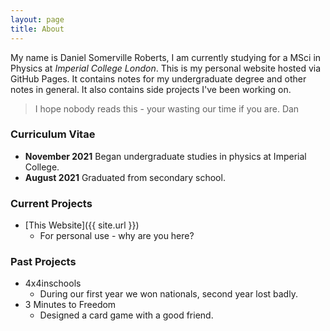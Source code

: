 ```yaml
---
layout: page
title: About
---
```


My name is Daniel Somerville Roberts, I am currently studying for a MSci in Physics at *Imperial College London*. This is my personal website hosted via GitHub Pages. It contains notes for my undergraduate degree and other notes in general. It also contains side projects I've been working on.

>I hope nobody reads this - your wasting our time if you are. Dan

### Curriculum Vitae
* **November 2021** Began undergraduate studies in physics at Imperial College.
* **August 2021** Graduated from secondary school.

### Current Projects
* [This Website]({{ site.url }})
  * For personal use - why are you here?

### Past Projects
* 4x4inschools
  * During our first year we won nationals, second year lost badly.
* 3 Minutes to Freedom
  * Designed a card game with a good friend.
